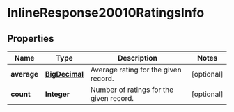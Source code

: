 
# InlineResponse20010RatingsInfo

## Properties
Name | Type | Description | Notes
------------ | ------------- | ------------- | -------------
**average** | [**BigDecimal**](BigDecimal.md) | Average rating for the given record. |  [optional]
**count** | **Integer** | Number of ratings for the given record. |  [optional]



